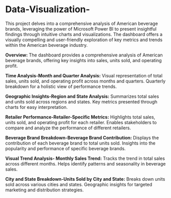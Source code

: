 # Data-Visualization-
This project delves into a comprehensive analysis of American beverage brands, leveraging the power of Microsoft Power BI to present insightful findings through intuitive charts and visualizations. The dashboard offers a visually compelling and user-friendly exploration of key metrics and trends within the American beverage industry.

**Overview:**
The dashboard provides a comprehensive analysis of American beverage brands, offering key insights into sales, units sold, and operating profit.

**Time Analysis-Month and Quarter Analysis:**
Visual representation of total sales, units sold, and operating profit across months and quarters.
Quarterly breakdown for a holistic view of performance trends.

**Geographic Insights-Region and State Analysis:**
Summarizes total sales and units sold across regions and states.
Key metrics presented through charts for easy interpretation.

**Retailer Performance-Retailer-Specific Metrics:**
Highlights total sales, units sold, and operating profit for each retailer.
Enables stakeholders to compare and analyze the performance of different retailers.

**Beverage Brand Breakdown-Beverage Brand Contribution:**
Displays the contribution of each beverage brand to total units sold.
Insights into the popularity and performance of specific beverage brands.

**Visual Trend Analysis- Monthly Sales Trend:**
Tracks the trend in total sales across different months.
Helps identify patterns and seasonality in beverage sales.

**City and State Breakdown-Units Sold by City and State:**
Breaks down units sold across various cities and states.
Geographic insights for targeted marketing and distribution strategies.
